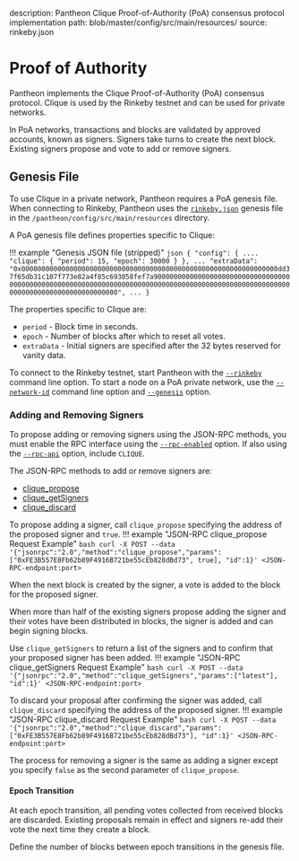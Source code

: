 description: Pantheon Clique Proof-of-Authority (PoA) consensus protocol implementation
path: blob/master/config/src/main/resources/
source: rinkeby.json
<!--- END of page meta data -->

# Proof of Authority

Pantheon implements the Clique Proof-of-Authority (PoA) consensus protocol. Clique is used by the Rinkeby testnet and can be used for private networks. 

In PoA networks, transactions and blocks are validated by approved accounts, known as signers. Signers take turns to create the next block. Existing signers propose and vote to add or remove signers. 

## Genesis File

To use Clique in a private network, Pantheon requires a PoA genesis file. When connecting to Rinkeby, Pantheon uses the [`rinkeby.json`](https://github.com/PegaSysEng/pantheon/blob/master/config/src/main/resources/rinkeby.json) genesis file in the `/pantheon/config/src/main/resources` directory.

A PoA genesis file defines properties specific to Clique:

!!! example "Genesis JSON file (stripped)"
    ```json
    {
      "config": {
        ....
        "clique": {
          "period": 15,
          "epoch": 30000
        }
      },
      ...
      "extraData": "0x0000000000000000000000000000000000000000000000000000000000000000dd37f65db31c107f773e82a4f85c693058fef7a90000000000000000000000000000000000000000000000000000000000000000000000000000000000000000000000000000000000000000000000000000000000",
      ...
    }
    ```
    
The properties specific to Clique are:

* `period` - Block time in seconds. 
* `epoch` - Number of blocks after which to reset all votes.
* `extraData` - Initial signers are specified after the 32 bytes reserved for vanity data. 

To connect to the Rinkeby testnet, start Pantheon with the [`--rinkeby`](../Reference/Pantheon-CLI-Syntax.md#rinkeby) command line option. To start a node on a PoA private network, use the [`--network-id`](../Reference/Pantheon-CLI-Syntax.md#network-id) command line option and [`--genesis`](../Reference/Pantheon-CLI-Syntax.md#genesis`) option. 

### Adding and Removing Signers

To propose adding or removing signers using the JSON-RPC methods, you must enable the RPC interface using the [`--rpc-enabled`](../Reference/Pantheon-CLI-Syntax.md#rpc-enabled) option. If also using the [`--rpc-api`](../Reference/Pantheon-CLI-Syntax.md#rpc-api) option, include `CLIQUE`.

The JSON-RPC methods to add or remove signers are:

* [clique_propose](../Reference/JSON-RPC-API-Methods.md#clique_propose)
* [clique_getSigners](../Reference/JSON-RPC-API-Methods.md#clique_getsigners)
* [clique_discard](../Reference/JSON-RPC-API-Methods.md#clique_discard)

To propose adding a signer, call `clique_propose` specifying the address of the proposed signer and `true`.
!!! example "JSON-RPC clique_propose Request Example"
    ```bash
    curl -X POST --data '{"jsonrpc":"2.0","method":"clique_propose","params":["0xFE3B557E8Fb62b89F4916B721be55cEb828dBd73", true], "id":1}' <JSON-RPC-endpoint:port>
    ``` 

When the next block is created by the signer, a vote is added to the block for the proposed signer.  

When more than half of the existing signers propose adding the signer and their votes have been distributed in blocks, the signer is added and can begin signing blocks. 

Use `clique_getSigners` to return a list of the signers and to confirm that your proposed signer has been added. 
!!! example "JSON-RPC clique_getSigners Request Example"
    ```bash
    curl -X POST --data '{"jsonrpc":"2.0","method":"clique_getSigners","params":["latest"], "id":1}' <JSON-RPC-endpoint:port>
    ```  
 
To discard your proposal after confirming the signer was added, call `clique_discard` specifying the address of the proposed signer.
!!! example "JSON-RPC clique_discard Request Example"
    ```bash
    curl -X POST --data '{"jsonrpc":"2.0","method":"clique_discard","params":["0xFE3B557E8Fb62b89F4916B721be55cEb828dBd73"], "id":1}' <JSON-RPC-endpoint:port>
    ```

The process for removing a signer is the same as adding a signer except you specify `false` as the second parameter of `clique_propose`. 

#### Epoch Transition

At each epoch transition, all pending votes collected from received blocks are discarded. Existing proposals remain in effect and signers re-add their vote the next time they create a block. 

Define the number of blocks between epoch transitions in the genesis file. 